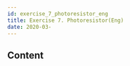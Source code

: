 ```yaml
---
id: exercise_7_photoresistor_eng
title: Exercise 7. Photoresistor(Eng)
date: 2020-03-
---
```



## Content